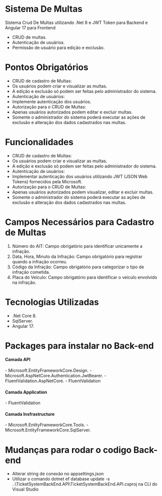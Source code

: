# Sistema De Multas
Sistema Crud De Multas utilizando .Net 8 e JWT Token para Backend e Angular 17 para Frontend

- CRUD de multas.
- Autenticação de usuários.
- Permissão de usuário para edição e exclusão. 

# Pontos Obrigatórios
- CRUD de cadastro de Multas:
 - Os usuários podem criar e visualizar as multas.
 - A edição e exclusão só podem ser feitas pelo administrador do sistema.
- Autenticação de usuários:
 - Implemente autenticação dos usuários.
- Autorização para o CRUD de Multas:
 - Apenas usuários autorizados podem editar e excluir multas.
 - Somente o administrador do sistema poderá executar as ações de exclusão e alteração dos dados cadastrados
nas multas.

# Funcionalidades
- CRUD de cadastro de Multas:
 - Os usuários podem criar e visualizar as multas.
 - A edição e exclusão só podem ser feitas pelo administrador do sistema.
- Autenticação de usuários:
 - Implementar autenticação dos usuários utilizando JWT (JSON Web Tokens) fornecidos pela Microsoft.
- Autorização para o CRUD de Multas:
 - Apenas usuários autorizados podem visualizar, editar e excluir multas.
 - Somente o administrador do sistema poderá executar as ações de exclusão e alteração dos dados cadastrados
nas multas.

# Campos Necessários para Cadastro de Multas
1. Número do AIT: Campo obrigatório para identificar unicamente a infração.
2. Data, Hora, Minuto da Infração: Campo obrigatório para registrar quando a infração ocorreu.
3. Código da Infração: Campo obrigatório para categorizar o tipo de infração cometida.
4. Placa do Veículo: Campo obrigatório para identificar o veículo envolvido na infração.

# Tecnologias Utilizadas
- .Net Core 8.
- SqlServer.
- Angular 17.

# Packages para instalar no Back-end
<h4>Camada API</h4>
- Microsoft.EntityFrameworkCore.Design.
- Microsoft.AspNetCore.Authentication.JwtBearer.
- FluentValidation.AspNetCore.
- FluentValidation
<h4>Camada Application</h4>
- FluentValidation
<h4>Camada Insfrastructure</h4>
- Microsoft.EntityFrameworkCore.Tools.
- Microsoft.EntityFrameworkCore.SqlServer.

# Mudanças para rodar o codigo Back-end
- Alterar string de conexão no appsettings.json
- Utilizar o comando dotnet ef database update -s  ..\TicketSystemBackEnd.API\TicketSystemBackEnd.API.csproj na CLI do Visual Studio

